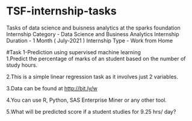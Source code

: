 # TSF-internship-tasks
Tasks of data science and buisness analytics at the sparks foundation
Internship Category - Data Science and Business Analytics
Internship Duration - 1 Month ( July-2021 )
Internship Type - Work from Home

#Task 1-Prediction using supervised machine learning                                                           
1.Predict the percentage of marks of an student based on the number of study hours.

2.This is a simple linear regression task as it involves just 2 variables.

3.Data can be found at http://bit.ly/w

4.You can use R, Python, SAS Enterprise Miner or any other tool.

5.What will be predicted score if a student studies for 9.25 hrs/ day?
